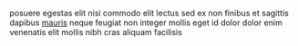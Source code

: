 posuere egestas elit nisi commodo elit lectus sed ex non finibus et sagittis
dapibus [mauris](generated_webpages/eleifend1.md) neque feugiat non integer
mollis eget id dolor dolor enim venenatis elit mollis nibh cras aliquam
facilisis